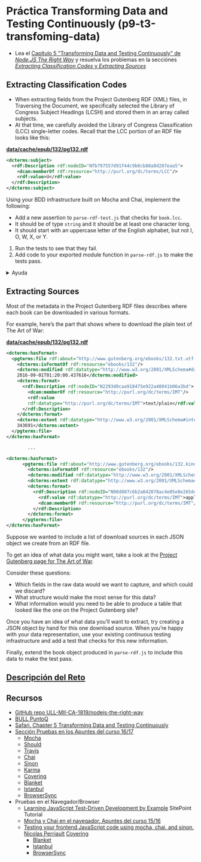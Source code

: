 # Práctica Transforming Data and Testing Continuously (p9-t3-transfoming-data)

* Lea el 
[Capítulo 5 "Transforming Data and Testing Continuously" de *Node.JS The Right Way*](https://proquest-safaribooksonline-com.accedys2.bbtk.ull.es/book/web-development/9781680505344/part-iidot-working-with-data/chp_transforming_data_html)
y resuelva los problemas en la secciónes 
[*Extracting Classification Codes* y *Extracting Sources*](https://proquest-safaribooksonline-com.accedys2.bbtk.ull.es/book/web-development/9781680505344/part-iidot-working-with-data/chp_databases_html#X2ludGVybmFsX0h0bWxWaWV3P3htbGlkPTk3ODE2ODA1MDUzNDQlMkZkMjRlMTQ3NDZfaHRtbCZxdWVyeT0=)

## Extracting Classification Codes

- When extracting fields from the Project Gutenberg RDF (XML) files,
in Traversing the Document, we specifically selected the Library
of Congress Subject Headings (LCSH) and stored them in an array
called subjects.
- At that time, we carefully avoided the Library of
Congress Classification (LCC) single-letter codes. Recall that the
LCC portion of an RDF file looks like this:

**[data/cache/epub/132/pg132.rdf](/tema3-web/pg132)**

```xml
<dcterms:subject>
  <rdf:Description rdf:nodeID="Nfb797557d91f44c9b0cb80a0d207eaa5">
    <dcam:memberOf rdf:resource="http://purl.org/dc/terms/LCC"/>
    <rdf:value>U</rdf:value>
  </rdf:Description>
</dcterms:subject>
```

Using your BDD infrastructure built on Mocha and Chai, implement the following:

* Add a new assertion to `parse-rdf-test.js` that checks for `book.lcc`. 
* It should be of type `string` and it should be at least one character long.
* It should start with an uppercase letter of the English alphabet, but not I, O, W, X, or Y.

1. Run the tests to see that they fail.
2. Add code to your exported module function in `parse-rdf.js` to make the tests pass.

<details>
<summary>
Ayuda
</summary>
<ul>
<li>Busca por un elemento con un `rdf:resource` que termine en `/LCC`</li>
<li>Luego vete al apdre</li>
<li>Encuentra el texto del primer descendiente `rdf:value`
</ul>
</details>

## Extracting Sources

Most of the metadata in the Project Gutenberg RDF files describes
where each book can be downloaded in various formats. 

For example,
here’s the part that shows where to download the plain text of The
Art of War:

**[data/cache/epub/132/pg132.rdf](/tema3-web/pg132)**

```xml
<dcterms:hasFormat>
  <pgterms:file rdf:about="http://www.gutenberg.org/ebooks/132.txt.utf-8">
    <dcterms:isFormatOf rdf:resource="ebooks/132"/>
    <dcterms:modified rdf:datatype="http://www.w3.org/2001/XMLSchema#dateTime">
    2016-09-01T01:20:00.437616</dcterms:modified>
    <dcterms:format>
      <rdf:Description rdf:nodeID="N2293d0caa918475e922a48041b06a3bd">
        <dcam:memberOf rdf:resource="http://purl.org/dc/terms/IMT"/>
        <rdf:value
        rdf:datatype="http://purl.org/dc/terms/IMT">text/plain</rdf:value>
      </rdf:Description>
    </dcterms:format>
    <dcterms:extent rdf:datatype="http://www.w3.org/2001/XMLSchema#integer">
    343691</dcterms:extent>
  </pgterms:file>
</dcterms:hasFormat>

        ...

<dcterms:hasFormat>
      <pgterms:file rdf:about="http://www.gutenberg.org/ebooks/132.kindle.noimages">
        <dcterms:isFormatOf rdf:resource="ebooks/132"/>
        <dcterms:modified rdf:datatype="http://www.w3.org/2001/XMLSchema#dateTime">2015-08-01T01:24:38.440052</dcterms:modified>
        <dcterms:extent rdf:datatype="http://www.w3.org/2001/XMLSchema#integer">598678</dcterms:extent>
        <dcterms:format>
          <rdf:Description rdf:nodeID="N90d807c6b2a042078ac4e05e8e265dd7">
            <rdf:value rdf:datatype="http://purl.org/dc/terms/IMT">application/x-mobipocket-ebook</rdf:value>
            <dcam:memberOf rdf:resource="http://purl.org/dc/terms/IMT"/>
          </rdf:Description>
        </dcterms:format>
      </pgterms:file>
</dcterms:hasFormat>
```

Suppose we wanted to include a list of download sources in each
JSON object we create from an RDF file. 

To get an idea of what data
you might want, take a look at the [Project Gutenberg page for The
Art of War](http://www.gutenberg.org/ebooks/132).

Consider these questions:

* Which fields in the raw data would we want to capture, and which could we discard?
* What structure would make the most sense for this data?
* What information would you need to be able to produce a table that looked like the one on the Project Gutenberg site?

Once you have an idea of what data you’ll want to extract, try
creating a JSON object by hand for this one download source. When
you’re happy with your data representation, use your existing
continuous testing infrastructure and add a test that checks for
this new information.

Finally, extend the book object produced in `parse-rdf.js` to include
this data to make the test pass.

## [Descripción del Reto](reto)


## Recursos

* [GitHub repo ULL-MII-CA-1819/nodejs-the-right-way](https://github.com/ULL-MII-CA-1819/nodejs-the-right-way)
* [BULL PuntoQ](https://www.ull.es/servicios/biblioteca/servicios/puntoq/)
* [Safari. Chapter 5
Transforming Data and Testing Continuously](https://proquest-safaribooksonline-com.accedys2.bbtk.ull.es/book/web-development/9781680505344/part-iidot-working-with-data/chp_databases_html#X2ludGVybmFsX0h0bWxWaWV3P3htbGlkPTk3ODE2ODA1MDUzNDQlMkZjaHBfdHJhbnNmb3JtaW5nX2RhdGFfaHRtbCZxdWVyeT0=)
* [Sección Pruebas en los Apuntes del curso 16/17](https://casianorodriguezleon.gitbooks.io/ull-esit-1617/content/apuntes/pruebas/)
  * [Mocha](https://casianorodriguezleon.gitbooks.io/ull-esit-1617/content/apuntes/pruebas/mocha.html)
  * [Should](https://casianorodriguezleon.gitbooks.io/ull-esit-1617/content/apuntes/pruebas/mocha.html#should)
  * [Travis](https://casianorodriguezleon.gitbooks.io/ull-esit-1617/content/apuntes/pruebas/travis.html)
  * [Chai](https://casianorodriguezleon.gitbooks.io/ull-esit-1617/content/apuntes/pruebas/chai.html)
  * [Sinon](https://casianorodriguezleon.gitbooks.io/ull-esit-1617/content/apuntes/pruebas/sinon.html)
  * [Karma](https://casianorodriguezleon.gitbooks.io/ull-esit-1617/content/apuntes/pruebas/karma.html)
  * [Covering](https://casianorodriguezleon.gitbooks.io/ull-esit-1617/content/apuntes/pruebas/covering.html)
  * [Blanket](https://casianorodriguezleon.gitbooks.io/ull-esit-1617/content/apuntes/pruebas/blanket.html)
  * [Istanbul](https://casianorodriguezleon.gitbooks.io/ull-esit-1617/content/apuntes/pruebas/istanbul.html)
  * [BrowserSync](https://casianorodriguezleon.gitbooks.io/ull-esit-1617/content/apuntes/pruebas/browsersync.html)
* Pruebas en el Navegador/Browser
  * [Learning JavaScript Test-Driven Development by Example](https://www.sitepoint.com/learning-javascript-test-driven-development-by-example/) SitePoint Tutorial
  * [Mocha y Chai en el navegador. Apuntes del curso 15/16](https://casianorodriguezleon.gitbooks.io/pl1516/content/practicas/mochachaisinon.html)
  * [Testing your frontend JavaScript code using mocha, chai, and sinon. Nicolas Perriault](https://nicolas.perriault.net/code/2013/testing-frontend-javascript-code-using-mocha-chai-and-sinon/)
   [Covering](https://casianorodriguezleon.gitbooks.io/ull-esit-1617/content/apuntes/pruebas/covering.html)
    * [Blanket](https://casianorodriguezleon.gitbooks.io/ull-esit-1617/content/apuntes/pruebas/blanket.html)
    * [Istanbul](https://casianorodriguezleon.gitbooks.io/ull-esit-1617/content/apuntes/pruebas/istanbul.html)
    * [BrowserSync](https://casianorodriguezleon.gitbooks.io/ull-esit-1617/content/apuntes/pruebas/browsersync.html)


